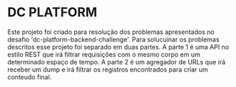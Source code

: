 # DC PLATFORM

Este projeto foi criado para resolução dos problemas apresentados no desafio 'dc-platform-backend-challenge'.
Para solucuinar os problemas descritos esse projeto foi separado em duas partes. A parte 1 é uma API no estilo REST que irá filtrar requisições com o mesmo corpo em um determinado espaço de tempo. A parte 2 é um agregador de URLs que irá receber um dump e irá filtrar os registros encontrados para criar um conteudo final.
